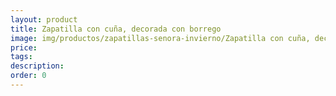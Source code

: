 ```yaml
---
layout: product
title: Zapatilla con cuña, decorada con borrego
image: img/productos/zapatillas-senora-invierno/Zapatilla con cuña, decorada con borrego. Distintos colores_20Eu
price: 
tags: 
description: 
order: 0
---
```

